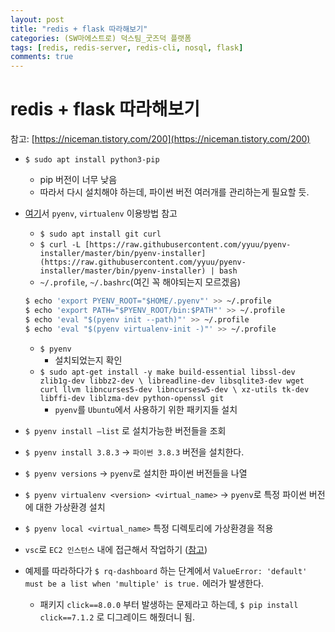```yaml
---
layout: post
title: "redis + flask 따라해보기"
categories: (SW마에스트로) 덕스팀_굿즈덕 플랫폼
tags: [redis, redis-server, redis-cli, nosql, flask]
comments: true
---
```


# redis + flask 따라해보기

참고: [https://niceman.tistory.com/200](https://niceman.tistory.com/200)

- `$ sudo apt install python3-pip`
    - pip 버전이 너무 낮음
    - 따라서 다시 설치해야 하는데, 파이썬 버전 여러개를 관리하는게 필요할 듯.

- [여기](https://lhy.kr/configuring-the-python-development-environment-with-pyenv-and-virtualenv)서 `pyenv`, `virtualenv` 이용방법 참고
    - `$ sudo apt install git curl`
    - `$ curl -L [https://raw.githubusercontent.com/yyuu/pyenv-installer/master/bin/pyenv-installer](https://raw.githubusercontent.com/yyuu/pyenv-installer/master/bin/pyenv-installer) | bash`
    - `~/.profile`, `~/.bashrc`(여긴 꼭 해야되는지 모르겠음)
    
    ```bash
    $ echo 'export PYENV_ROOT="$HOME/.pyenv"' >> ~/.profile
    $ echo 'export PATH="$PYENV_ROOT/bin:$PATH"' >> ~/.profile
    $ echo 'eval "$(pyenv init --path)"' >> ~/.profile
    $ echo 'eval "$(pyenv virtualenv-init -)"' >> ~/.profile
    ```
    
    - `$ pyenv`
        - 설치되었는지 확인
    - `$ sudo apt-get install -y make build-essential libssl-dev zlib1g-dev libbz2-dev \
    libreadline-dev libsqlite3-dev wget curl llvm libncurses5-dev libncursesw5-dev \
    xz-utils tk-dev libffi-dev liblzma-dev python-openssl git`
        - `pyenv`를 `Ubuntu`에서 사용하기 위한 패키지들 설치

- `$ pyenv install —list` 로 설치가능한 버전들을 조회
- `$ pyenv install 3.8.3` → `파이썬 3.8.3` 버전을 설치한다.
- `$ pyenv versions` → `pyenv`로 설치한 파이썬 버전들을 나열
- `$ pyenv virtualenv <version> <virtual_name>` → `pyenv`로 특정 파이썬 버전에 대한 가상환경 설치
- `$ pyenv local <virtual_name>` 특정 디렉토리에 가상환경을 적용

- `vsc`로 `EC2 인스턴스` 내에 접근해서 작업하기 ([참고](https://tttap.tistory.com/141))
- 예제를 따라하다가 `$ rq-dashboard` 하는 단계에서 `ValueError: 'default' must be a list when 'multiple' is true.` 에러가 발생한다.
    - 패키지 `click==8.0.0` 부터 발생하는 문제라고 하는데, `$ pip install click==7.1.2` 로 디그레이드 해줬더니 됨.
